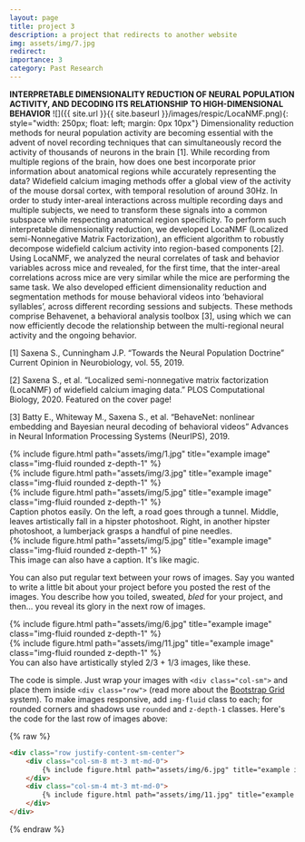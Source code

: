 ```yaml
---
layout: page
title: project 3
description: a project that redirects to another website
img: assets/img/7.jpg
redirect: 
importance: 3
category: Past Research
---
```



**INTERPRETABLE DIMENSIONALITY REDUCTION OF NEURAL POPULATION ACTIVITY, AND DECODING ITS RELATIONSHIP TO HIGH-DIMENSIONAL BEHAVIOR**
![]({{ site.url }}{{ site.baseurl }}/images/respic/LocaNMF.png){: style="width: 250px; float: left; margin: 0px  10px"}
Dimensionality reduction methods for neural population activity are becoming essential with the advent of novel recording techniques that can simultaneously record the activity of thousands of neurons in the brain [1]. While recording from multiple regions of the brain, how does one best incorporate prior information about anatomical regions while accurately representing the data? Widefield calcium imaging methods offer a global view of the activity of the mouse dorsal cortex, with temporal resolution of around 30Hz. In order to study inter-areal interactions across multiple recording days and multiple subjects, we need to transform these signals into a common subspace while respecting anatomical region specificity. To perform such interpretable dimensionality reduction, we developed LocaNMF (Localized semi-Nonnegative Matrix Factorization), an efficient algorithm to robustly decompose widefield calcium activity into region-based components [2]. Using LocaNMF, we analyzed the neural correlates of task and behavior variables across mice and revealed, for the first time, that the inter-areal correlations across mice are very similar while the mice are performing the same task. We also developed efficient dimensionality reduction and segmentation methods for mouse behavioral videos into ‘behavioral syllables’, across different recording sessions and subjects. These methods comprise Behavenet, a behavioral analysis toolbox [3], using which we can now efficiently decode the relationship between the multi-regional neural activity and the ongoing behavior.

[1] Saxena S., Cunningham J.P. “Towards the Neural Population Doctrine” Current Opinion in Neurobiology, vol. 55, 2019.

[2] Saxena S., et al. “Localized semi-nonnegative matrix factorization (LocaNMF) of widefield calcium imaging data.” PLOS Computational Biology, 2020. Featured on the cover page!

[3] Batty E., Whiteway M., Saxena S., et al. “BehaveNet: nonlinear embedding and Bayesian neural decoding of behavioral videos” Advances in Neural Information Processing Systems (NeurIPS), 2019.


<div class="row">
    <div class="col-sm mt-3 mt-md-0">
        {% include figure.html path="assets/img/1.jpg" title="example image" class="img-fluid rounded z-depth-1" %}
    </div>
    <div class="col-sm mt-3 mt-md-0">
        {% include figure.html path="assets/img/3.jpg" title="example image" class="img-fluid rounded z-depth-1" %}
    </div>
    <div class="col-sm mt-3 mt-md-0">
        {% include figure.html path="assets/img/5.jpg" title="example image" class="img-fluid rounded z-depth-1" %}
    </div>
</div>
<div class="caption">
    Caption photos easily. On the left, a road goes through a tunnel. Middle, leaves artistically fall in a hipster photoshoot. Right, in another hipster photoshoot, a lumberjack grasps a handful of pine needles.
</div>
<div class="row">
    <div class="col-sm mt-3 mt-md-0">
        {% include figure.html path="assets/img/5.jpg" title="example image" class="img-fluid rounded z-depth-1" %}
    </div>
</div>
<div class="caption">
    This image can also have a caption. It's like magic.
</div>

You can also put regular text between your rows of images.
Say you wanted to write a little bit about your project before you posted the rest of the images.
You describe how you toiled, sweated, *bled* for your project, and then... you reveal its glory in the next row of images.


<div class="row justify-content-sm-center">
    <div class="col-sm-8 mt-3 mt-md-0">
        {% include figure.html path="assets/img/6.jpg" title="example image" class="img-fluid rounded z-depth-1" %}
    </div>
    <div class="col-sm-4 mt-3 mt-md-0">
        {% include figure.html path="assets/img/11.jpg" title="example image" class="img-fluid rounded z-depth-1" %}
    </div>
</div>
<div class="caption">
    You can also have artistically styled 2/3 + 1/3 images, like these.
</div>


The code is simple.
Just wrap your images with `<div class="col-sm">` and place them inside `<div class="row">` (read more about the <a href="https://getbootstrap.com/docs/4.4/layout/grid/">Bootstrap Grid</a> system).
To make images responsive, add `img-fluid` class to each; for rounded corners and shadows use `rounded` and `z-depth-1` classes.
Here's the code for the last row of images above:

{% raw %}
```html
<div class="row justify-content-sm-center">
    <div class="col-sm-8 mt-3 mt-md-0">
        {% include figure.html path="assets/img/6.jpg" title="example image" class="img-fluid rounded z-depth-1" %}
    </div>
    <div class="col-sm-4 mt-3 mt-md-0">
        {% include figure.html path="assets/img/11.jpg" title="example image" class="img-fluid rounded z-depth-1" %}
    </div>
</div>
```
{% endraw %}
